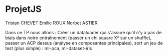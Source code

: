 # ProjetJS

Tristan CHEVET
Emilie ROUX
Norbet ASTIER

Dans ce TP nous allons :
Créer un dataloader qui s'assure qu'il n'y a pas de biais dans notre entraînement (passer un chi square X² sur un shuffle), passer un ACP dessus (analyse en composantes principales), sort un jeu de test (plus simple) : ml-pca, ml-dataset-iris
